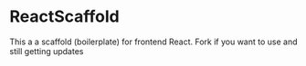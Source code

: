 # ReactScaffold
This a a scaffold (boilerplate) for frontend React. Fork if you want to use and still getting updates
